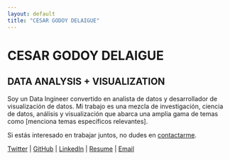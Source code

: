 ```yaml
---
layout: default
title: "CESAR GODOY DELAIGUE"
---
```


<div class="header">
  <h1>CESAR GODOY DELAIGUE</h1>
  <h2>DATA ANALYSIS + VISUALIZATION</h2>
</div>

<p>Soy un Data Ingineer convertido en analista de datos y desarrollador de visualización de datos. Mi trabajo es una mezcla de investigación, ciencia de datos, análisis y visualización que abarca una amplia gama de temas como [menciona temas específicos relevantes].</p>

<p>Si estás interesado en trabajar juntos, no dudes en <a href="#contact">contactarme</a>.</p>

<div class="social-links">
  <a href="https://twitter.com/tuusuario" target="_blank">Twitter</a> |
  <a href="https://github.com/tuusuario" target="_blank">GitHub</a> |
  <a href="https://linkedin.com/in/tuusuario" target="_blank">LinkedIn</a> |
  <a href="tu-resume-link">Resume</a> |
  <a href="mailto:tuemail@ejemplo.com">Email</a>
</div>



